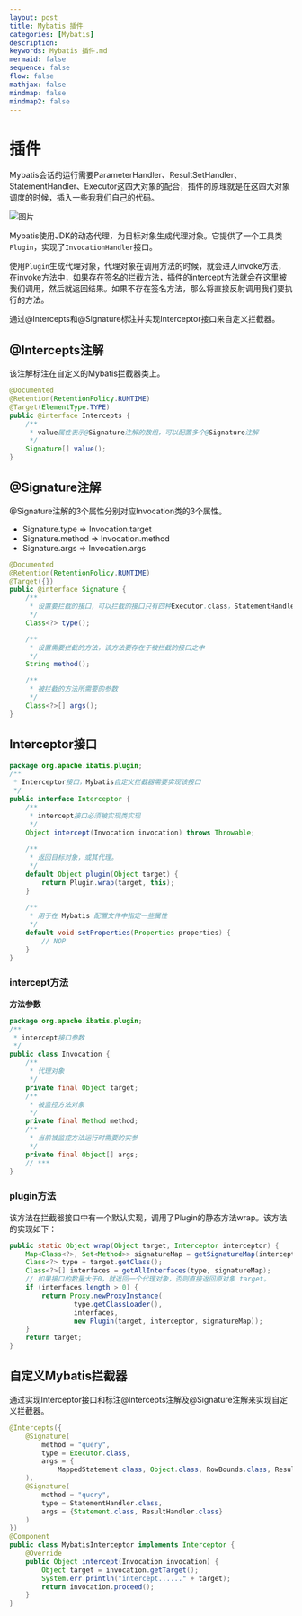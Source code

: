 ```yaml
---
layout: post
title: Mybatis 插件
categories: [Mybatis]
description: 
keywords: Mybatis 插件.md
mermaid: false
sequence: false
flow: false
mathjax: false
mindmap: false
mindmap2: false
---
```

# 插件

Mybatis会话的运行需要ParameterHandler、ResultSetHandler、StatementHandler、Executor这四大对象的配合，插件的原理就是在这四大对象调度的时候，插入一些我我们自己的代码。

![图片](https://oss.xubighead.top/oss/image/202506/1930434871982919682.jpg)

Mybatis使用JDK的动态代理，为目标对象生成代理对象。它提供了一个工具类`Plugin`，实现了`InvocationHandler`接口。

使用`Plugin`生成代理对象，代理对象在调用方法的时候，就会进入invoke方法，在invoke方法中，如果存在签名的拦截方法，插件的intercept方法就会在这里被我们调用，然后就返回结果。如果不存在签名方法，那么将直接反射调用我们要执行的方法。



通过@Intercepts和@Signature标注并实现Interceptor接口来自定义拦截器。



## @Intercepts注解

该注解标注在自定义的Mybatis拦截器类上。

```java
@Documented
@Retention(RetentionPolicy.RUNTIME)
@Target(ElementType.TYPE)
public @interface Intercepts {
    /**
     * value属性表示@Signature注解的数组，可以配置多个@Signature注解
     */
    Signature[] value();
}
```



## @Signature注解

@Signature注解的3个属性分别对应Invocation类的3个属性。

- Signature.type => Invocation.target
- Signature.method => Invocation.method
- Signature.args => Invocation.args

```java
@Documented
@Retention(RetentionPolicy.RUNTIME)
@Target({})
public @interface Signature {
    /**
     * 设置要拦截的接口，可以拦截的接口只有四种Executor.class，StatementHandler.class，ParameterHandler.class 和 ResultSetHandler.class。
     */
    Class<?> type();

    /**
     * 设置需要拦截的方法，该方法要存在于被拦截的接口之中
     */
    String method();

    /**
     * 被拦截的方法所需要的参数
     */
    Class<?>[] args();
}
```



## Interceptor接口

```java
package org.apache.ibatis.plugin;
/**
 * Interceptor接口，Mybatis自定义拦截器需要实现该接口
 */
public interface Interceptor {
    /**
     * intercept接口必须被实现类实现
     */
    Object intercept(Invocation invocation) throws Throwable;
    
    /**
     * 返回目标对象，或其代理。
     */
    default Object plugin(Object target) {
        return Plugin.wrap(target, this);
    }
    
    /**
     * 用于在 Mybatis 配置文件中指定一些属性
     */
    default void setProperties(Properties properties) {
        // NOP
    }
}
```



### intercept方法

**方法参数**

```java
package org.apache.ibatis.plugin;
/**
 * intercept接口参数
 */
public class Invocation {
    /**
     * 代理对象
     */
    private final Object target;
    /**
     * 被监控方法对象
     */   
    private final Method method;
    /**
     * 当前被监控方法运行时需要的实参
     */
    private final Object[] args;
    // ***
}
```



### plugin方法

该方法在拦截器接口中有一个默认实现，调用了Plugin的静态方法wrap。该方法的实现如下：

```java
public static Object wrap(Object target, Interceptor interceptor) {
    Map<Class<?>, Set<Method>> signatureMap = getSignatureMap(interceptor);
    Class<?> type = target.getClass();
    Class<?>[] interfaces = getAllInterfaces(type, signatureMap);
    // 如果接口的数量大于0，就返回一个代理对象，否则直接返回原对象 target。
    if (interfaces.length > 0) {
        return Proxy.newProxyInstance(
                type.getClassLoader(),
                interfaces,
                new Plugin(target, interceptor, signatureMap));
    }
    return target;
}
```



## 自定义Mybatis拦截器

通过实现Interceptor接口和标注@Intercepts注解及@Signature注解来实现自定义拦截器。

```java
@Intercepts({
    @Signature(
        method = "query",
        type = Executor.class,
        args = {
            MappedStatement.class, Object.class, RowBounds.class, ResultHandler.class}
    ),
    @Signature(
        method = "query",
        type = StatementHandler.class,
        args = {Statement.class, ResultHandler.class}
    )
})
@Component
public class MybatisInterceptor implements Interceptor {
    @Override
    public Object intercept(Invocation invocation) {
        Object target = invocation.getTarget();
        System.err.println("intercept......" + target);
        return invocation.proceed();
    }
}
```